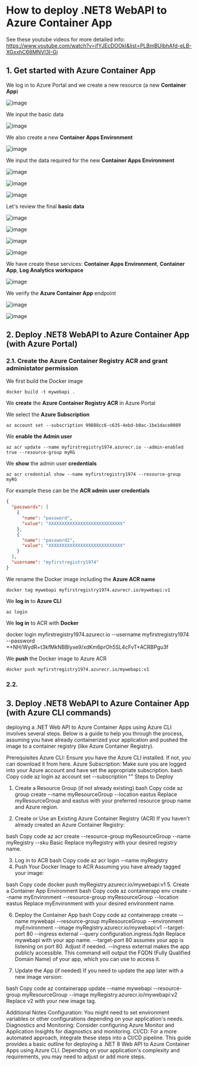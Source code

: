 # How to deploy .NET8 WebAPI to Azure Container App

See these youtube videos for more detailed info: https://www.youtube.com/watch?v=jfYJEcDOOkI&list=PLBmBUIbhAfd-eLB-XGxxhC68MNVl3I-Gi

## 1. Get started with Azure Container App

We log in to Azure Portal and we create a new resource (a new **Container App**)

![image](https://github.com/luiscoco/Azure_ContainerApps_Deploy_.NET_8_Web_API/assets/32194879/70a88181-20c1-4031-85a8-48fa81e5459c)

We input the basic data 

![image](https://github.com/luiscoco/Azure_ContainerApps_Deploy_.NET_8_Web_API/assets/32194879/2f36450a-a70b-45eb-9445-ba2e014ba262)

We also create a new **Container Apps Environment**

![image](https://github.com/luiscoco/Azure_ContainerApps_Deploy_.NET_8_Web_API/assets/32194879/65036eb4-0aed-4c64-8f7f-4a245246c559)

We input the data required for the new **Container Apps Environment**

![image](https://github.com/luiscoco/Azure_ContainerApps_Deploy_.NET_8_Web_API/assets/32194879/d85416f2-46c9-443f-b6a1-bdeb6c09bd68)

![image](https://github.com/luiscoco/Azure_ContainerApps_Deploy_.NET_8_Web_API/assets/32194879/f699a280-4a16-4709-b10e-84999f05efbc)

![image](https://github.com/luiscoco/Azure_ContainerApps_Deploy_.NET_8_Web_API/assets/32194879/f2b5e4d7-ccde-49d7-b6fe-ea4c81196b10)

Let's review the final **basic data**

![image](https://github.com/luiscoco/Azure_ContainerApps_Deploy_.NET_8_Web_API/assets/32194879/657663eb-d532-4c36-8049-33c60a5fbf63)

![image](https://github.com/luiscoco/Azure_ContainerApps_Deploy_.NET_8_Web_API/assets/32194879/b9e345dd-d916-4960-bfbf-6efe311810c7)

![image](https://github.com/luiscoco/Azure_ContainerApps_Deploy_.NET_8_Web_API/assets/32194879/398a2b25-68a6-4ea7-bfe5-bde76bf29311)

![image](https://github.com/luiscoco/Azure_ContainerApps_Deploy_.NET_8_Web_API/assets/32194879/173edfdd-ec43-4d49-86b8-c7bd6781ba20)

We have create these services: **Container Apps Environment**, **Container App**, **Log Analytics workspace**

![image](https://github.com/luiscoco/Azure_ContainerApps_Deploy_.NET_8_Web_API/assets/32194879/e66f4fb0-d084-41e4-bd48-76b99a7e0de2)

We verify the **Azure Container App** endpoint

![image](https://github.com/luiscoco/Azure_ContainerApps_Deploy_.NET_8_Web_API/assets/32194879/25fd2e07-0025-4e0b-ac22-6f5dbc885ebb)

![image](https://github.com/luiscoco/Azure_ContainerApps_Deploy_.NET_8_Web_API/assets/32194879/7f0822df-a6e5-4f45-a54f-92cd90d4647c)

## 2. Deploy .NET8 WebAPI to Azure Container App (with Azure Portal)

### 2.1. Create the Azure Container Registry ACR and grant administator permission

We first build the Docker image

```
docker build -t mywebapi .
```

We **create** the **Azure Container Registry ACR** in Azure Portal

We select the **Azure Subscription**

```
az account set --subscription 99888cc6-c635-4ebd-b0ac-1be1dace0089
```

We **enable the Admin user**

```
az acr update --name myfirstregistry1974.azurecr.io --admin-enabled true --resource-group myRG
```

We **show** the admin user **credentials**

```
az acr credential show --name myfirstregistry1974 --resource-group myRG
```

For example these can be the **ACR admin user credentials**

```json
{
  "passwords": [
    {
      "name": "password",
      "value": "XXXXXXXXXXXXXXXXXXXXXXXXXXXX"
    },
    {
      "name": "password2",
      "value": "XXXXXXXXXXXXXXXXXXXXXXXXXXXX"
    }
  ],
  "username": "myfirstregistry1974"
}
```

We rename the Docker image including the **Azure ACR name**

```
docker tag mywebapi myfirstregistry1974.azurecr.io/mywebapi:v1
```

We **log in** to **Azure CLI**

```
az login
```

We **log in** to ACR with **Docker**

docker login myfirstregistry1974.azurecr.io --username myfirstregistry1974 --password ++NH/WydR+t3kfMkNBBlyxe9/xdKm6prOh5SL4cFvT+ACRBPgu3f

We **push** the Docker image to Azure ACR

```
docker push myfirstregistry1974.azurecr.io/mywebapi:v1
```

### 2.2. 

## 3. Deploy .NET8 WebAPI to Azure Container App (with Azure CLI commands)

deploying a .NET Web API to Azure Container Apps using Azure CLI involves several steps. Below is a guide to help you through the process, assuming you have already containerized your application and pushed the image to a container registry (like Azure Container Registry).

Prerequisites
Azure CLI: Ensure you have the Azure CLI installed. If not, you can download it from here.
Azure Subscription: Make sure you are logged into your Azure account and have set the appropriate subscription.
bash
Copy code
az login
az account set --subscription "<your-subscription-name-or-id>"
Steps to Deploy
1. Create a Resource Group (if not already existing)
bash
Copy code
az group create --name myResourceGroup --location eastus
Replace myResourceGroup and eastus with your preferred resource group name and Azure region.

2. Create or Use an Existing Azure Container Registry (ACR)
If you haven't already created an Azure Container Registry:

bash
Copy code
az acr create --resource-group myResourceGroup --name myRegistry --sku Basic
Replace myRegistry with your desired registry name.

3. Log in to ACR
bash
Copy code
az acr login --name myRegistry
4. Push Your Docker Image to ACR
Assuming you have already tagged your image:

bash
Copy code
docker push myRegistry.azurecr.io/mywebapi:v1
5. Create a Container App Environment
bash
Copy code
az containerapp env create --name myEnvironment --resource-group myResourceGroup --location eastus
Replace myEnvironment with your desired environment name.

6. Deploy the Container App
bash
Copy code
az containerapp create --name mywebapi --resource-group myResourceGroup --environment myEnvironment --image myRegistry.azurecr.io/mywebapi:v1 --target-port 80 --ingress external --query configuration.ingress.fqdn
Replace mywebapi with your app name.
--target-port 80 assumes your app is listening on port 80. Adjust if needed.
--ingress external makes the app publicly accessible.
This command will output the FQDN (Fully Qualified Domain Name) of your app, which you can use to access it.

7. Update the App (if needed)
If you need to update the app later with a new image version:

bash
Copy code
az containerapp update --name mywebapi --resource-group myResourceGroup --image myRegistry.azurecr.io/mywebapi:v2
Replace v2 with your new image tag.

Additional Notes
Configuration: You might need to set environment variables or other configurations depending on your application's needs.
Diagnostics and Monitoring: Consider configuring Azure Monitor and Application Insights for diagnostics and monitoring.
CI/CD: For a more automated approach, integrate these steps into a CI/CD pipeline.
This guide provides a basic outline for deploying a .NET 8 Web API to Azure Container Apps using Azure CLI. Depending on your application's complexity and requirements, you may need to adjust or add more steps.

